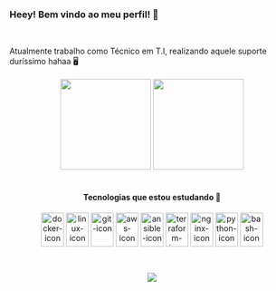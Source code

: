 
### Heey! Bem vindo ao meu perfil! 🐧
##
<br/>
Atualmente trabalho como Técnico em T.I, realizando aquele suporte duríssimo hahaa 🖥️ 
<br/>
<br/>

<div align="center">
 
  <img height="160em" src="https://github-readme-stats.vercel.app/api?username=daantascaio&show_icons=true&theme=swift&include_all_commits=true&count_private=true"/>
  <img height="160em" src="https://github-readme-stats.vercel.app/api/top-langs/?username=daantascaio&layout=compact&langs_count=16&theme=swift"/>
</div>
<br/>



<div  align="center"> 
    <h4 align="center">Tecnologias que estou estudando 📁</h4>
    <img align="center" height="60" width="40" alt="docker-icon"  src="https://cdn.jsdelivr.net/gh/devicons/devicon/icons/docker/docker-plain.svg">
    <img align="center" height="60" width="40" alt="linux-icon" src="https://cdn.jsdelivr.net/gh/devicons/devicon/icons/linux/linux-original.svg">
    <img align="center" height="60" width="40" alt="git-icon" src="https://cdn.jsdelivr.net/gh/devicons/devicon/icons/git/git-plain.svg">
    <img align="center" height="60" width="40" alt="aws-icon" src="https://cdn.jsdelivr.net/gh/devicons/devicon/icons/amazonwebservices/amazonwebservices-original.svg">
    <img align="center" height="60" width="40" alt="ansible-icon" src="https://cdn.jsdelivr.net/gh/devicons/devicon/icons/ansible/ansible-original.svg">
    <img align="center" height="60" width="40" alt="terraform-icon" src="https://cdn.jsdelivr.net/gh/devicons/devicon/icons/terraform/terraform-original.svg">
    <img align="center" height="60" width="40" alt="nginx-icon" src="https://cdn.jsdelivr.net/gh/devicons/devicon/icons/nginx/nginx-original.svg"> 
    <img align="center" height="60" width="40" alt="python-icon" src="https://cdn.jsdelivr.net/gh/devicons/devicon/icons/python/python-original.svg" />
    <img align="center" height="60" width="40" alt="bash-icon" src="https://cdn.jsdelivr.net/gh/devicons/devicon/icons/bash/bash-plain.svg" />
          
          
  </div>

  <br/>

##
      
<div align="center"> 
  <a href="https://www.linkedin.com/in/caio-dantas-2a0652228" target="_blank"><img src="https://img.shields.io/badge/-LinkedIn-%230077B5?style=for-the-badge&logo=linkedin&logoColor=white" target="_blank"></a>  
</div>
  

